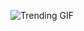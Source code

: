 ![Trending GIF](https://media0.giphy.com/media/v1.Y2lkPThiYjIxNzcyemZnd3F6azZ3MDlseTZxbTVycGU3cDRvZHU0bnk2ZjdwdTh0a3F3aiZlcD12MV9naWZzX3NlYXJjaCZjdD1n/fryY00CO4xCz4uJuDQ/giphy.gif)

